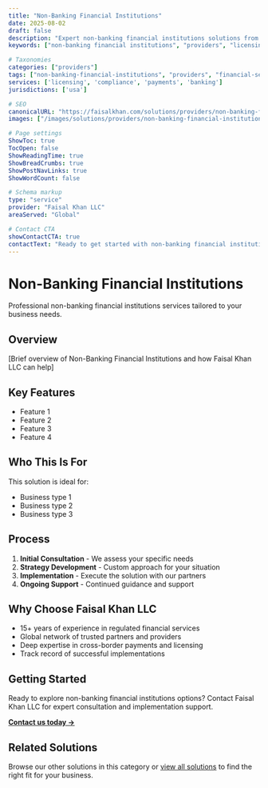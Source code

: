 ```yaml
---
title: "Non-Banking Financial Institutions"
date: 2025-08-02
draft: false
description: "Expert non-banking financial institutions solutions from Faisal Khan LLC"
keywords: ["non-banking financial institutions", "providers", "licensing", "compliance", "faisal khan"]

# Taxonomies
categories: ["providers"]
tags: ["non-banking-financial-institutions", "providers", "financial-services"]
services: ['licensing', 'compliance', 'payments', 'banking']
jurisdictions: ['usa']

# SEO
canonicalURL: "https://faisalkhan.com/solutions/providers/non-banking-financial-institutions/"
images: ["/images/solutions/providers/non-banking-financial-institutions.webp"]

# Page settings
ShowToc: true
TocOpen: false
ShowReadingTime: true
ShowBreadCrumbs: true
ShowPostNavLinks: true
ShowWordCount: false

# Schema markup
type: "service"
provider: "Faisal Khan LLC"
areaServed: "Global"

# Contact CTA
showContactCTA: true
contactText: "Ready to get started with non-banking financial institutions? Contact Faisal Khan LLC for expert consultation."
---
```

# Non-Banking Financial Institutions

Professional non-banking financial institutions services tailored to your business needs.

## Overview

[Brief overview of Non-Banking Financial Institutions and how Faisal Khan LLC can help]

## Key Features

- Feature 1
- Feature 2  
- Feature 3
- Feature 4

## Who This Is For

This solution is ideal for:

- Business type 1
- Business type 2
- Business type 3

## Process

1. **Initial Consultation** - We assess your specific needs
2. **Strategy Development** - Custom approach for your situation  
3. **Implementation** - Execute the solution with our partners
4. **Ongoing Support** - Continued guidance and support

## Why Choose Faisal Khan LLC

- 15+ years of experience in regulated financial services
- Global network of trusted partners and providers
- Deep expertise in cross-border payments and licensing
- Track record of successful implementations

## Getting Started

Ready to explore non-banking financial institutions options? Contact Faisal Khan LLC for expert consultation and implementation support.

**[Contact us today →](mailto:contact@faisalkhan.com)**

## Related Solutions

Browse our other solutions in this category or [view all solutions](/solutions/) to find the right fit for your business.
